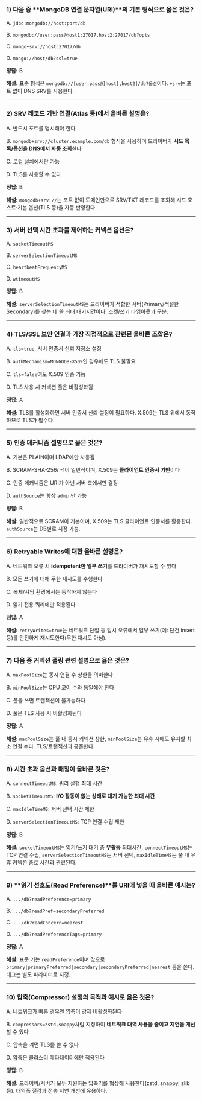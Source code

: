 ### 1) 다음 중 **MongoDB 연결 문자열(URI)**의 기본 형식으로 옳은 것은?

A. `jdbc:mongodb://host:port/db`

B. `mongodb://user:pass@host1:27017,host2:27017/db?opts`

C. `mongo+srv://host:27017/db`

D. `mongo://host/db?ssl=true`

**정답:** B

**해설:** 표준 형식은 `mongodb://[user:pass@]host[,host2]/db?옵션`이다. `+srv`는 포트 없이 DNS SRV를 사용한다.

---

### 2) **SRV 레코드 기반 연결**(Atlas 등)에서 올바른 설명은?

A. 반드시 포트를 명시해야 한다

B. `mongodb+srv://cluster.example.com/db` 형식을 사용하며 드라이버가 **시드 목록/옵션을 DNS에서 자동 조회**한다

C. 로컬 설치에서만 가능

D. TLS를 사용할 수 없다

**정답:** B

**해설:** `mongodb+srv://`는 포트 없이 도메인만으로 SRV/TXT 레코드를 조회해 시드 호스트·기본 옵션(TLS 등)을 자동 반영한다.

---

### 3) **서버 선택 시간 초과**를 제어하는 커넥션 옵션은?

A. `socketTimeoutMS`

B. `serverSelectionTimeoutMS`

C. `heartbeatFrequencyMS`

D. `wtimeoutMS`

**정답:** B

**해설:** `serverSelectionTimeoutMS`는 드라이버가 적합한 서버(Primary/적절한 Secondary)를 찾는 데 쓸 최대 대기시간이다. 소켓/쓰기 타임아웃과 구분.

---

### 4) **TLS/SSL 보안 연결**과 가장 직접적으로 관련된 올바른 조합은?

A. `tls=true`, 서버 인증서 신뢰 저장소 설정

B. `authMechanism=MONGODB-X509`인 경우에도 TLS 불필요

C. `tls=false`여도 X.509 인증 가능

D. TLS 사용 시 커넥션 풀은 비활성화됨

**정답:** A

**해설:** TLS를 활성화하면 서버 인증서 신뢰 설정이 필요하다. X.509는 TLS 위에서 동작하므로 TLS가 필수다.

---

### 5) **인증 메커니즘** 설명으로 옳은 것은?

A. 기본은 PLAIN이며 LDAP에만 사용됨

B. SCRAM-SHA-256/ -1이 일반적이며, X.509는 **클라이언트 인증서 기반**이다

C. 인증 메커니즘은 URI가 아닌 서버 측에서만 결정

D. `authSource`는 항상 `admin`만 가능

**정답:** B

**해설:** 일반적으로 SCRAM이 기본이며, X.509는 TLS 클라이언트 인증서를 활용한다. `authSource`는 DB별로 지정 가능.

---

### 6) **Retryable Writes**에 대한 올바른 설명은?

A. 네트워크 오류 시 **idempotent한 일부 쓰기**를 드라이버가 재시도할 수 있다

B. 모든 쓰기에 대해 무한 재시도를 수행한다

C. 복제/샤딩 환경에서는 동작하지 않는다

D. 읽기 전용 쿼리에만 적용된다

**정답:** A

**해설:** `retryWrites=true`는 네트워크 단절 등 일시 오류에서 일부 쓰기(예: 단건 insert 등)를 안전하게 재시도한다(무한 재시도 아님).

---

### 7) 다음 중 **커넥션 풀링** 관련 설명으로 옳은 것은?

A. `maxPoolSize`는 동시 연결 수 상한을 의미한다

B. `minPoolSize`는 CPU 코어 수와 동일해야 한다

C. 풀을 쓰면 트랜잭션이 불가능하다

D. 풀은 TLS 사용 시 비활성화된다

**정답:** A

**해설:** `maxPoolSize`는 풀 내 동시 커넥션 상한, `minPoolSize`는 유휴 시에도 유지할 최소 연결 수다. TLS/트랜잭션과 공존한다.

---

### 8) **시간 초과 옵션**과 매칭이 올바른 것은?

A. `connectTimeoutMS`: 쿼리 실행 최대 시간

B. `socketTimeoutMS`: **I/O 활동이 없는 상태로 대기 가능한 최대 시간**

C. `maxIdleTimeMS`: 서버 선택 시간 제한

D. `serverSelectionTimeoutMS`: TCP 연결 수립 제한

**정답:** B

**해설:** `socketTimeoutMS`는 읽기/쓰기 대기 중 **무활동** 최대시간, `connectTimeoutMS`는 TCP 연결 수립, `serverSelectionTimeoutMS`는 서버 선택, `maxIdleTimeMS`는 풀 내 유휴 커넥션 종료 시간과 관련된다.

---

### 9) **읽기 선호도(Read Preference)**를 URI에 넣을 때 올바른 예시는?

A. `.../db?readPreference=primary`

B. `.../db?readPref=secondaryPreferred`

C. `.../db?readConcern=nearest`

D. `.../db?readPreferenceTags=primary`

**정답:** A

**해설:** 표준 키는 `readPreference`이며 값으로 `primary|primaryPreferred|secondary|secondaryPreferred|nearest` 등을 쓴다. 태그는 별도 파라미터로 지정.

---

### 10) **압축(Compressor)** 설정의 목적과 예시로 옳은 것은?

A. 네트워크가 빠른 경우엔 압축이 강제 비활성화된다

B. `compressors=zstd,snappy`처럼 지정하여 **네트워크 대역 사용을 줄이고 지연을 개선**할 수 있다

C. 압축을 켜면 TLS를 쓸 수 없다

D. 압축은 클러스터 메타데이터에만 적용된다

**정답:** B

**해설:** 드라이버/서버가 모두 지원하는 압축기를 협상해 사용한다(zstd, snappy, zlib 등). 대역폭 절감과 전송 지연 개선에 유용하다.

